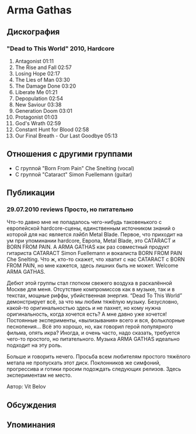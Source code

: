 # Arma Gathas



## Дискография

### "Dead to This World" 2010, Hardcore

1. Antagonist 01:11  
2. The Rise and Fall 02:57  
3. Losing Hope 02:17  
4. The Lies of Man 03:30  
5. The Damage Done 03:20  
6. Liberate Me 01:21  
7. Depopulation 02:54  
8. New Saviour 03:38  
9. Generation Doom 03:01  
10. Protagonist 01:03  
11. God's Wrath 02:59  
12. Constant Hunt for Blood 02:58  
13. Our Final Breath - Our Last Goodbye 05:13 


## Отношения с другими группами

* C группой "Born From Pain" Che Snelting (vocal)
* C группой "Cataract" Simon Fuellemann (guitar)

## Публикации

### 29.07.2010 reviews Просто, но питательно

<P>Что-то давно мне не попадалось чего-нибудь таковенького с европейской hardcore-сцены, единственным источником знаний о которой для нас является лэйбл Metal Blade. Первое, что приходит на ум при упоминании hardcore, Европа, Metal Blade, это CATARACT и BORN FROM PAIN. А ARMA GATHAS как раз совместный продукт гитариста CATARACT Simon Fuellemann и вокалиста BORN FROM PAIN Che Snelting. Что ж, кто-то скажет, что хватит с нас CATARACT с BORN FROM PAIN, но мне кажется, здесь лишних быть не может. Welcome ARMA GATHAS.</P>
<P>Дебют этой группы стал глотком свежего воздуха в раскалённой Москве для меня. Отсутствие компромиссов как в музыке, так и в текстах, мощные риффы, убийственная энергия. “Dead To This World” демонстрирует всё, за что мы любим тяжёлую музыку. Безусловно, какой-то оригинальностью здесь и не пахнет, но кому нужна оригинальность, когда хочется есть? А мне давно уже хочется! Постоянные эксперименты, «вылизывания» всего и вся, фольклорные песнопения… Всё это хорошо, но, как говорил герой популярного фильма, опять икра? Иногда, и очень часто, надо сказать, требуется чего-то простого, но питательного. Музыка ARMA GATHAS идеально подходит на эту роль. </P>
<P>Больше и говорить нечего. Просьба всем любителям простого тяжёлого метала не пропускать этот диск. Поклонников же симфоний, прогрессива и готики просим подождать следующих релизов. Здесь экспериментам не место.</P>
Автор: Vit Belov


## Обсуждения


## Упоминания

